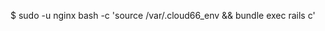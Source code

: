 <!-- layout:code post: 1991-09-26-rails-console_start-by-[sshing-to-your-server](h -->


$ sudo -u nginx bash -c 'source /var/.cloud66_env && bundle exec rails c'
